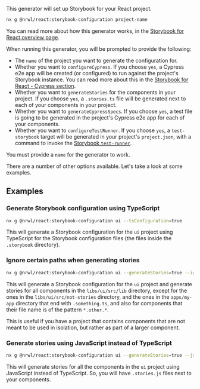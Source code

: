 This generator will set up Storybook for your React project.

```bash
nx g @nrwl/react:storybook-configuration project-name
```

You can read more about how this generator works, in the [Storybook for React overview page](/packages/storybook/documents/overview-react#generate-storybook-configuration-for-an-react-project).

When running this generator, you will be prompted to provide the following:

- The `name` of the project you want to generate the configuration for.
- Whether you want to `configureCypress`. If you choose `yes`, a Cypress e2e app will be created (or configured) to run against the project's Storybook instance. You can read more about this in the [Storybook for React - Cypress section](/packages/storybook/documents/overview-react#cypress-tests-for-stories).
- Whether you want to `generateStories` for the components in your project. If you choose `yes`, a `.stories.ts` file will be generated next to each of your components in your project.
- Whether you want to `generateCypressSpecs`. If you choose `yes`, a test file is going to be generated in the project's Cypress e2e app for each of your components.
- Whether you want to `configureTestRunner`. If you choose `yes`, a `test-storybook` target will be generated in your project's `project.json`, with a command to invoke the [Storybook `test-runner`](https://storybook.js.org/docs/react/writing-tests/test-runner).

You must provide a `name` for the generator to work.

There are a number of other options available. Let's take a look at some examples.

## Examples

### Generate Storybook configuration using TypeScript

```bash
nx g @nrwl/react:storybook-configuration ui --tsConfiguration=true
```

This will generate a Storybook configuration for the `ui` project using TypeScript for the Storybook configuration files (the files inside the `.storybook` directory).

### Ignore certain paths when generating stories

```bash
nx g @nrwl/react:storybook-configuration ui --generateStories=true --ignorePaths=libs/ui/src/not-stories/**,**/**/src/**/*.other.*,apps/my-app/**/*.something.ts
```

This will generate a Storybook configuration for the `ui` project and generate stories for all components in the `libs/ui/src/lib` directory, except for the ones in the `libs/ui/src/not-stories` directory, and the ones in the `apps/my-app` directory that end with `.something.ts`, and also for components that their file name is of the pattern `*.other.*`.

This is useful if you have a project that contains components that are not meant to be used in isolation, but rather as part of a larger component.

### Generate stories using JavaScript instead of TypeScript

```bash
nx g @nrwl/react:storybook-configuration ui --generateStories=true --js=true
```

This will generate stories for all the components in the `ui` project using JavaScript instead of TypeScript. So, you will have `.stories.js` files next to your components.
